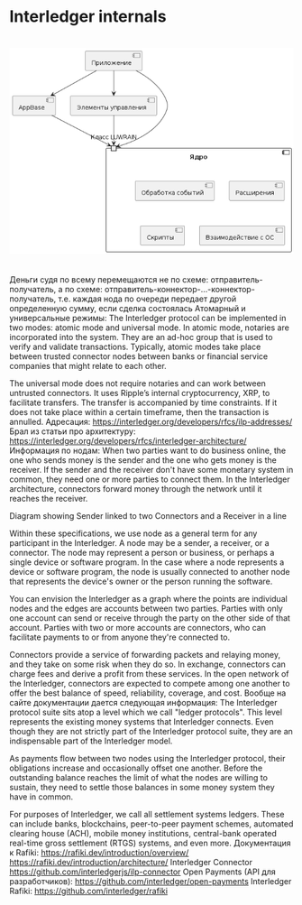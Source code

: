 

# Interledger internals

<div style="height: 20px;"></div>
<center><img src="graphics/1ff7ef605d.png"></center>
<div style="height: 20px;"></div>



Деньги судя по всему перемещаются не по схеме: отправитель-получатель, а по схеме: отправитель-коннектор-...-коннектор-получатель, т.е. каждая нода по очереди передает другой определенную сумму, если сделка состоялась
Атомарный и универсальные режимы:
The Interledger protocol can be implemented in two modes: atomic mode and universal mode. In atomic mode, notaries are incorporated into the system. They are an ad-hoc group that is used to verify and validate transactions. Typically, atomic modes take place between trusted connector nodes between banks or financial service companies that might relate to each other.

The universal mode does not require notaries and can work between untrusted connectors. It uses Ripple’s internal cryptocurrency, XRP, to facilitate transfers. The transfer is accompanied by time constraints. If it does not take place within a certain timeframe, then the transaction is annulled.
Адресация:
https://interledger.org/developers/rfcs/ilp-addresses/
Брал из статьи про архитектуру: 
https://interledger.org/developers/rfcs/interledger-architecture/
Информация по нодам:
When two parties want to do business online, the one who sends money is the sender and the one who gets money is the receiver. If the sender and the receiver don't have some monetary system in common, they need one or more parties to connect them. In the Interledger architecture, connectors forward money through the network until it reaches the receiver.

Diagram showing Sender linked to two Connectors and a Receiver in a line

Within these specifications, we use node as a general term for any participant in the Interledger. A node may be a sender, a receiver, or a connector. The node may represent a person or business, or perhaps a single device or software program. In the case where a node represents a device or software program, the node is usually connected to another node that represents the device's owner or the person running the software.

You can envision the Interledger as a graph where the points are individual nodes and the edges are accounts between two parties. Parties with only one account can send or receive through the party on the other side of that account. Parties with two or more accounts are connectors, who can facilitate payments to or from anyone they're connected to.

Connectors provide a service of forwarding packets and relaying money, and they take on some risk when they do so. In exchange, connectors can charge fees and derive a profit from these services. In the open network of the Interledger, connectors are expected to compete among one another to offer the best balance of speed, reliability, coverage, and cost.
Вообще на сайте документации дается следующая информация:
The Interledger protocol suite sits atop a level which we call "ledger protocols". This level represents the existing money systems that Interledger connects. Even though they are not strictly part of the Interledger protocol suite, they are an indispensable part of the Interledger model.

As payments flow between two nodes using the Interledger protocol, their obligations increase and occasionally offset one another. Before the outstanding balance reaches the limit of what the nodes are willing to sustain, they need to settle those balances in some money system they have in common.

For purposes of Interledger, we call all settlement systems ledgers. These can include banks, blockchains, peer-to-peer payment schemes, automated clearing house (ACH), mobile money institutions, central-bank operated real-time gross settlement (RTGS) systems, and even more.
Документация к Rafiki:
https://rafiki.dev/introduction/overview/
https://rafiki.dev/introduction/architecture/
Interledger Connector 
https://github.com/interledgerjs/ilp-connector
Open Payments (API для разработчиков):
https://github.com/interledger/open-payments
Interledger Rafiki:
https://github.com/interledger/rafiki


